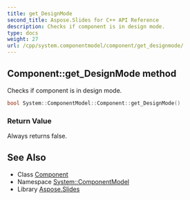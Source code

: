 ```yaml
---
title: get_DesignMode
second_title: Aspose.Slides for C++ API Reference
description: Checks if component is in design mode.
type: docs
weight: 27
url: /cpp/system.componentmodel/component/get_designmode/
---
```

## Component::get_DesignMode method


Checks if component is in design mode.

```cpp
bool System::ComponentModel::Component::get_DesignMode()
```


### Return Value

Always returns false.

## See Also

* Class [Component](../)
* Namespace [System::ComponentModel](../../)
* Library [Aspose.Slides](../../../)
